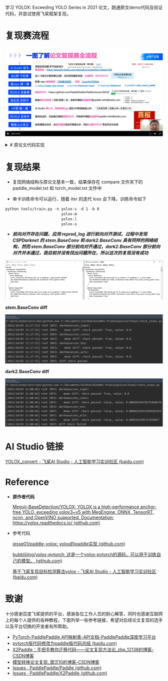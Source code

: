 学习 YOLOX: Exceeding YOLO Series in 2021 论文，跑通原文demo代码及验证代码，并尝试使用飞桨框架复现。
# 复现赛流程

![复现赛流程](docs/images/复现赛流程.png)

<details><summary># 原论文代码实现</summary>
## 评估

* YOLOX-s 模型评估

```shell
python tools/eval.py -n  yolox-s -c weights/yolox_s.pth -b 1 -d 1 --conf 0.001 --fp16 --fuse
```

![yolox-s](docs/images/yolox-s.png)

* YOLOX-Darknet53 模型评估

```shell
python tools/eval.py -n  yolov3 -c weights/yolox_darknet.pth -b 32 -d 1 --conf 0.001 [--fp16] [--fuse]
```

![YOLOX-Darknet53](docs/images/YOLOX-Darknet53.png)

* 原论文结果

| Model | size | mAP<sup>val<br>0.5:0.95 | mAP<sub>test<br>0.5:0.95 | Speed V100<br>(ms) | Params<br>(M) | FLOPs<br>(G) | weights |
| ------        |:---: | :---:    | :---:       |:---:     |:---:  | :---: | :----: |
|[YOLOX-s](./exps/default/yolox_s.py)    |640  |40.5 |40.5      |9.8      |9.0 | 26.8 | [github](https://github.com/Megvii-BaseDetection/YOLOX/releases/download/0.1.1rc0/yolox_s.pth) |
|[YOLOX-m](./exps/default/yolox_m.py)    |640  |46.9 |47.2      |12.3     |25.3 |73.8| [github](https://github.com/Megvii-BaseDetection/YOLOX/releases/download/0.1.1rc0/yolox_m.pth) |
|[YOLOX-l](./exps/default/yolox_l.py)    |640  |49.7 |50.1      |14.5     |54.2| 155.6 | [github](https://github.com/Megvii-BaseDetection/YOLOX/releases/download/0.1.1rc0/yolox_l.pth) |
|[YOLOX-x](./exps/default/yolox_x.py)   |640   |51.1 |**51.5**  | 17.3    |99.1 |281.9 | [github](https://github.com/Megvii-BaseDetection/YOLOX/releases/download/0.1.1rc0/yolox_x.pth) |
|[YOLOX-Darknet53](./exps/default/yolov3.py)   |640  | 47.7 | 48.0 | 11.1 |63.7 | 185.3 | [github](https://github.com/Megvii-BaseDetection/YOLOX/releases/download/0.1.1rc0/yolox_darknet.pth) |

***对比发现模型成功跑通，AP 值符合原论文结果。***

## 预测

```shell
python tools/demo.py image -n yolov3 -c weights/yolox_darknet.pth --path assets/dog.jpg --conf 0.25 --nms 0.45 --tsize 640 --save_result --device gpu
```

![predict](docs/images/predict.png)

* 预测结果

<img src="docs/images/dog.jpg" alt="dog" style="zoom:150%;" />

***从预测图可以看出，不同类别被正确框选出来，且预测正确，具有较高的置信度。***

</details>

# 复现结果
* 复现网络结构与原论文基本一致，结果保存在 compare 文件夹下的 paddle_model.txt 和 torch_model.txt 文件中

* 单卡训练命令可以运行，随着 iter 的迭代 loss 会下降，训练命令如下

```shell
python tools/train.py -n yolox-s -d 1 -b 8
                         yolox-m
                         yolox-l
                         yolox-x
```

* ***前向对齐存在问题，应用 reprod_log 进行前向对齐测试，过程中发现 CSPDarknet 的 stem.BaseConv 和 dark2.BaseConv 具有同样的网络结构，然而 stem.BaseConv 部分前向对齐通过，dark2.BaseConv 部分前向对齐并未通过，我目前并没有找出问题所在，所以这次的复现没有成功***

![网络结构对比](docs/images/structure.png)

**stem.BaseConv diff**

![stem.BaseConv_diff](docs/images/stem.BaseConv_diff.png)

**dark2.BaseConv diff**

![dark2.BaseConv_diff](docs/images/dark2.BaseConv_diff.png)

# AI Studio 链接

[YOLOX_convert - 飞桨AI Studio - 人工智能学习实训社区 (baidu.com)](https://aistudio.baidu.com/aistudio/projectdetail/2385233)

# Reference

* **原作者代码**

  [Megvii-BaseDetection/YOLOX: YOLOX is a high-performance anchor-free YOLO, exceeding yolov3~v5 with MegEngine, ONNX, TensorRT, ncnn, and OpenVINO supported. Documentation: https://yolox.readthedocs.io/ (github.com)](https://github.com/Megvii-BaseDetection/YOLOX)

* 参考代码

  [jesse01/paddle-yolox: yolox的paddle实现 (github.com)](https://github.com/jesse01/paddle-yolox)

  [bubbliiiing/yolox-pytorch: 这是一个yolox-pytorch的源码，可以用于训练自己的模型。 (github.com)](https://github.com/bubbliiiing/yolox-pytorch)

  [基于飞桨复现目标检测算法yolox - 飞桨AI Studio - 人工智能学习实训社区 (baidu.com)](https://aistudio.baidu.com/aistudio/projectdetail/2247890)

# 致谢

十分感谢百度飞桨提供的平台，感谢各位工作人员的耐心解答，同时也感谢互联网上的每个人提供的各种教程，下面列举一些参考链接，希望对后续论文复现的选手以及平台切换的开发者有所帮助。

* [PyTorch-PaddlePaddle API映射表-API文档-PaddlePaddle深度学习平台](https://www.paddlepaddle.org.cn/documentation/docs/zh/guides/08_api_mapping/pytorch_api_mapping_cn.html)
* [pytorch版代码修改为paddle版代码总结 (baidu.com)](http://ai.baidu.com/forum/topic/show/987987)
* [X2Paddle：手把手教你迁移代码——论文复现方法论_zbp_12138的博客-CSDN博客](https://blog.csdn.net/zbp_12138/article/details/119654652)
* [模型转换论文复现_潜沉10的博客-CSDN博客](https://blog.csdn.net/qq_32097577/category_10723518.html?spm=1001.2014.3001.5482)
* [Issues · PaddlePaddle/Paddle (github.com)](https://github.com/PaddlePaddle/Paddle/issues)
* [Issues · PaddlePaddle/X2Paddle (github.com)](https://github.com/PaddlePaddle/X2Paddle/issues)

